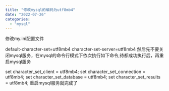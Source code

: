 ```yaml
---
title: "修改mysql的编码为utf8mb4"
date: "2022-07-26"
categories: 
  - "mysql"
---
```


修改my.ini配置文件

default-character-set=utf8mb4 character-set-server=utf8mb4 然后先不要关闭mysql服务，在mysql的命令行模式下依次执行如下命令,待都成功执行后，再重启mysql服务

set character\_set\_client = utf8mb4; set character\_set\_connection = utf8mb4; set character\_set\_database = utf8mb4; set character\_set\_results = utf8mb4; 重启mysql服务就完成了
